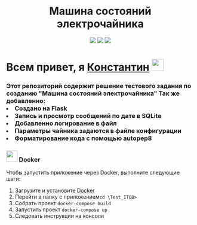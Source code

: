 
<!-- Заголовок -->
<h1 align="center">
  <br>
   Машина состояний электрочайника
  <br>
</h1>
<!-- Описание -->
<p align="center">
  <a href="https://github.com/blackcater/blackcater/raw/main/images/Hi.gif" target="_blank">

  </a>
</p>
<!-- Иконки -->
<p align="center">
  <img src="https://img.shields.io/badge/Flask-2.2.3-green">
  <img src="https://img.shields.io/badge/Python-3.10.7-blue">
  <img src="https://img.shields.io/badge/Deploy-Docker-blueviolet">
</p>

 <div>
      <h1>Всем привет, я <a href="https://www.gilmanov.net/" target="_blank">Константин</a> <img src="https://github.com/blackcater/blackcater/raw/main/images/Hi.gif" height="32"/></h1>
      <h3>Этот репозиторий содержит решение тестового задания по созданию "Машина состояний электрочайника"
Так же добавленно:
        <li>Создано на Flask</li>
        <li>Запись и просмотр сообщений по дате в SQLite</li>
        <li>Добавленно логирование в файл</li>
        <li>Параметры чайника задаются в файле конфигурации</li>
        <li>Форматирование кода с помощью autopep8</li></h3>

<h3><img src="https://img.shields.io/badge/docker-%230db7ed.svg?style=for-the-badge&logo=docker&logoColor=white" height="30"/> Docker</h3>
<p>Чтобы запустить приложение через Docker, выполните следующие шаги:</p>
<ol>
<li>Загрузите и установите <a href="https://www.docker.com/products/docker-desktop/">Docker</a></li>
<li>Перейти в папку с приложением<code>cd \Test_ITOB></code></li>
<li>Собрать проект <code>docker-compose build</code></li>
<li>Запустить проект <code>docker-compose up</code></li>
<li>Следовать инструкции на консоли</li>
</ol>

